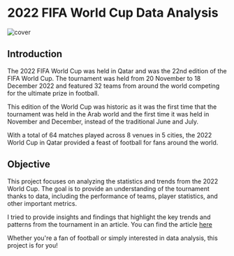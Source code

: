 # 2022 FIFA World Cup Data Analysis

![cover](https://digitalhub.fifa.com/transform/11efbf28-c08e-4a13-958f-78685fbb8a80/Qatar-2022-s-32-teams-graphic)

## Introduction

The 2022 FIFA World Cup was held in Qatar and was the 22nd edition of the FIFA World Cup. The tournament was held from 20 November to 18 December 2022 and featured 32 teams from around the world competing for the ultimate prize in football. 

This edition of the World Cup was historic as it was the first time that the tournament was held in the Arab world and the first time it was held in November and December, instead of the traditional June and July. 

With a total of 64 matches played across 8 venues in 5 cities, the 2022 World Cup in Qatar provided a feast of football for fans around the world.

## Objective

This project focuses on analyzing the statistics and trends from the 2022 World Cup. The goal is to provide an understanding of the tournament thanks to data, including the performance of teams, player statistics, and other important metrics. 

I tried to provide insights and findings that highlight the key trends and patterns from the tournament in an article. You can find the article [here](https://kevinnclas.github.io/articles/world-cup.html)

Whether you're a fan of football or simply interested in data analysis, this project is for you!
